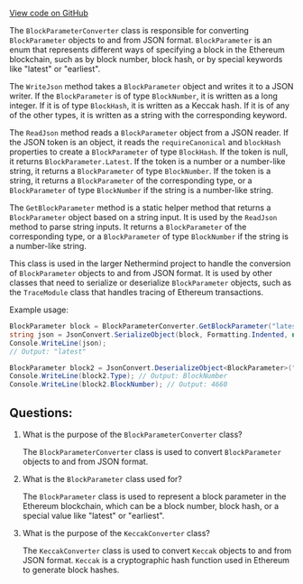 [View code on GitHub](https://github.com/NethermindEth/nethermind/src/Nethermind/Nethermind.JsonRpc/Data/BlockParameterConverter.cs)

The `BlockParameterConverter` class is responsible for converting `BlockParameter` objects to and from JSON format. `BlockParameter` is an enum that represents different ways of specifying a block in the Ethereum blockchain, such as by block number, block hash, or by special keywords like "latest" or "earliest". 

The `WriteJson` method takes a `BlockParameter` object and writes it to a JSON writer. If the `BlockParameter` is of type `BlockNumber`, it is written as a long integer. If it is of type `BlockHash`, it is written as a Keccak hash. If it is of any of the other types, it is written as a string with the corresponding keyword. 

The `ReadJson` method reads a `BlockParameter` object from a JSON reader. If the JSON token is an object, it reads the `requireCanonical` and `blockHash` properties to create a `BlockParameter` of type `BlockHash`. If the token is null, it returns `BlockParameter.Latest`. If the token is a number or a number-like string, it returns a `BlockParameter` of type `BlockNumber`. If the token is a string, it returns a `BlockParameter` of the corresponding type, or a `BlockParameter` of type `BlockNumber` if the string is a number-like string. 

The `GetBlockParameter` method is a static helper method that returns a `BlockParameter` object based on a string input. It is used by the `ReadJson` method to parse string inputs. It returns a `BlockParameter` of the corresponding type, or a `BlockParameter` of type `BlockNumber` if the string is a number-like string. 

This class is used in the larger Nethermind project to handle the conversion of `BlockParameter` objects to and from JSON format. It is used by other classes that need to serialize or deserialize `BlockParameter` objects, such as the `TraceModule` class that handles tracing of Ethereum transactions. 

Example usage:

```csharp
BlockParameter block = BlockParameterConverter.GetBlockParameter("latest");
string json = JsonConvert.SerializeObject(block, Formatting.Indented, new BlockParameterConverter());
Console.WriteLine(json);
// Output: "latest"

BlockParameter block2 = JsonConvert.DeserializeObject<BlockParameter>("\"0x1234\"", new BlockParameterConverter());
Console.WriteLine(block2.Type); // Output: BlockNumber
Console.WriteLine(block2.BlockNumber); // Output: 4660
```
## Questions: 
 1. What is the purpose of the `BlockParameterConverter` class?
    
    The `BlockParameterConverter` class is used to convert `BlockParameter` objects to and from JSON format.

2. What is the `BlockParameter` class used for?
    
    The `BlockParameter` class is used to represent a block parameter in the Ethereum blockchain, which can be a block number, block hash, or a special value like "latest" or "earliest".

3. What is the purpose of the `KeccakConverter` class?
    
    The `KeccakConverter` class is used to convert `Keccak` objects to and from JSON format. `Keccak` is a cryptographic hash function used in Ethereum to generate block hashes.